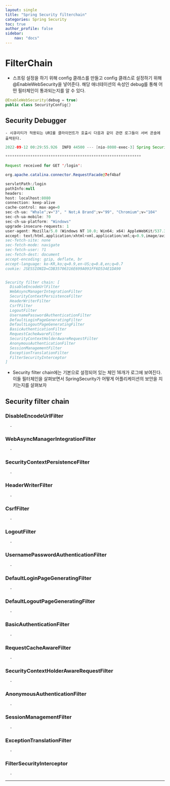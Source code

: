 ```yaml
---
layout: single
title: "Spring Security filterchain"
categories: Spring Security
toc: true
author_profile: false
sidebar:
    nav: "docs"
---
```



# FilterChain
- 스프링 설정을 하기 위해 config 클래스를 만들고 config 클래스로 설정하기 위해 @EnableWebSecurity을 넣어준다. 해당 애너테이션의 속성인 debug를 통해 어떤 필터체인이 통과되는지를 알 수 있다. 
```java
@EnableWebSecurity(debug = true)
public class SecurityConfig{}
```

## Security Debugger
	- 시큐리티가 적용되는 URI를 클라이언트가 호출시 다음과 같이 관련 로그들이 서버 콘솔에 출력된다. 
```java
2022-09-12 00:29:55.926  INFO 44500 --- [nio-8080-exec-3] Spring Security Debugger                 : 

************************************************************

Request received for GET '/login':

org.apache.catalina.connector.RequestFacade@7ef4baf

servletPath:/login
pathInfo:null
headers: 
host: localhost:8080
connection: keep-alive
cache-control: max-age=0
sec-ch-ua: "Whale";v="3", " Not;A Brand";v="99", "Chromium";v="104"
sec-ch-ua-mobile: ?0
sec-ch-ua-platform: "Windows"
upgrade-insecure-requests: 1
user-agent: Mozilla/5.0 (Windows NT 10.0; Win64; x64) AppleWebKit/537.36 (KHTML, like Gecko) Chrome/104.0.5112.87 Whale/3.16.138.22 Safari/537.36
accept: text/html,application/xhtml+xml,application/xml;q=0.9,image/avif,image/webp,image/apng,*/*;q=0.8,application/signed-exchange;v=b3;q=0.9
sec-fetch-site: none
sec-fetch-mode: navigate
sec-fetch-user: ?1
sec-fetch-dest: document
accept-encoding: gzip, deflate, br
accept-language: ko-KR,ko;q=0.9,en-US;q=0.8,en;q=0.7
cookie: JSESSIONID=CDB35706316E699A091FF6D534E1DA90


Security filter chain: [
  DisableEncodeUrlFilter
  WebAsyncManagerIntegrationFilter
  SecurityContextPersistenceFilter
  HeaderWriterFilter
  CsrfFilter
  LogoutFilter
  UsernamePasswordAuthenticationFilter
  DefaultLoginPageGeneratingFilter
  DefaultLogoutPageGeneratingFilter
  BasicAuthenticationFilter
  RequestCacheAwareFilter
  SecurityContextHolderAwareRequestFilter
  AnonymousAuthenticationFilter
  SessionManagementFilter
  ExceptionTranslationFilter
  FilterSecurityInterceptor
]
```
- Security filter chain에는 기본으로 설정되어 있는 체인 16개가 로그에 보여진다. 이들 필터체인을 살펴보면서 SpringSecurity가 어떻게 어플리케이션의 보안을 지키는지를 살펴보자 



## Security filter chain

  ### DisableEncodeUrlFilter
	  -
  ### WebAsyncManagerIntegrationFilter
	  -
  ### SecurityContextPersistenceFilter
	  -
  ### HeaderWriterFilter
	  -
  ### CsrfFilter
	  -
  ### LogoutFilter
	  -
  ### UsernamePasswordAuthenticationFilter
	  -
  ### DefaultLoginPageGeneratingFilter
	  -
  ### DefaultLogoutPageGeneratingFilter
	  -
  ### BasicAuthenticationFilter
	  -
  ### RequestCacheAwareFilter
	  -
  ### SecurityContextHolderAwareRequestFilter
	  -
  ### AnonymousAuthenticationFilter
	  -
  ### SessionManagementFilter
	  -
  ### ExceptionTranslationFilter
	  -
  ### FilterSecurityInterceptor
	  -




************************************************************